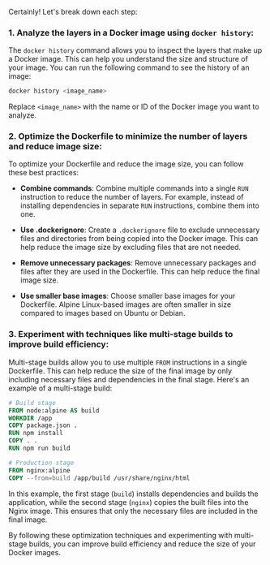 Certainly! Let's break down each step:

### 1. Analyze the layers in a Docker image using `docker history`:
The `docker history` command allows you to inspect the layers that make up a Docker image. This can help you understand the size and structure of your image. You can run the following command to see the history of an image:

```bash
docker history <image_name>
```

Replace `<image_name>` with the name or ID of the Docker image you want to analyze.

### 2. Optimize the Dockerfile to minimize the number of layers and reduce image size:
To optimize your Dockerfile and reduce the image size, you can follow these best practices:

- **Combine commands**: Combine multiple commands into a single `RUN` instruction to reduce the number of layers. For example, instead of installing dependencies in separate `RUN` instructions, combine them into one.
  
- **Use .dockerignore**: Create a `.dockerignore` file to exclude unnecessary files and directories from being copied into the Docker image. This can help reduce the image size by excluding files that are not needed.
  
- **Remove unnecessary packages**: Remove unnecessary packages and files after they are used in the Dockerfile. This can help reduce the final image size.
  
- **Use smaller base images**: Choose smaller base images for your Dockerfile. Alpine Linux-based images are often smaller in size compared to images based on Ubuntu or Debian.

### 3. Experiment with techniques like multi-stage builds to improve build efficiency:
Multi-stage builds allow you to use multiple `FROM` instructions in a single Dockerfile. This can help reduce the size of the final image by only including necessary files and dependencies in the final stage. Here's an example of a multi-stage build:

```Dockerfile
# Build stage
FROM node:alpine AS build
WORKDIR /app
COPY package.json .
RUN npm install
COPY . .
RUN npm run build

# Production stage
FROM nginx:alpine
COPY --from=build /app/build /usr/share/nginx/html
```

In this example, the first stage (`build`) installs dependencies and builds the application, while the second stage (`nginx`) copies the built files into the Nginx image. This ensures that only the necessary files are included in the final image.

By following these optimization techniques and experimenting with multi-stage builds, you can improve build efficiency and reduce the size of your Docker images.
